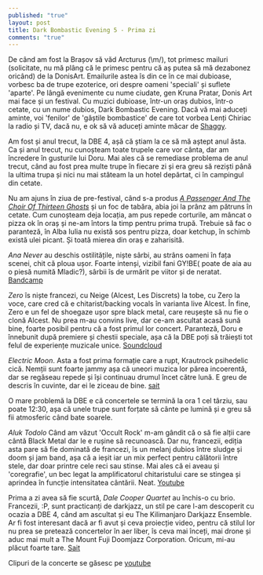 ```yaml
---
published: "true"
layout: post
title: Dark Bombastic Evening 5 - Prima zi
comments: "true"
---
```


De când am fost la Brașov să văd Arcturus (\m/), tot primesc mailuri (solicitate, nu mă plâng că le primesc pentru că aș putea să mă dezabonez oricând) de la DonisArt. Emailurile astea îs din ce în ce mai dubioase, vorbesc ba de trupe ezoterice, ori despre oameni 'speciali' și suflete 'aparte'. Pe lângă evenimente cu nume ciudate, gen Kruna Pratar, Donis Art mai face și un festival. Cu muzici dubioase, într-un oraș dubios, într-o cetate, cu un nume dubios, Dark Bombastic Evening. Dacă vă mai aduceți aminte, voi 'fenilor' de 'găștile bombastice' de care tot vorbea Lenți Chiriac la radio și TV, dacă nu, e ok să vă aduceți aminte măcar de [Shaggy](http://www.youtube.com/watch?v=rrI0kTGuVA4).


Am fost și anul trecut, la DBE 4, așă că știam la ce să mă aștept anul ăsta. Ca și anul trecut, nu cunoșteam toate trupele care vor cânta, dar am încredere în gusturile lui Doru. Mai ales că se remediase problema de anul trecut, când au fost prea multe trupe în fiecare zi și era greu să reziști până la ultima trupa și nici nu mai stăteam la un hotel depărtat, ci în campingul din cetate. 

Nu am ajuns în ziua de pre-festival, când s-a produs [*A Passenger And The Choir Of Thirteen Ghosts*](http://www.youtube.com/watch?v=rVnVqRBW0Qg) și un foc de tabăra, abia joi la prânz am pătruns în cetate. Cum cunoșteam deja locația, am pus repede corturile, am mâncat o pizza ok în oraș și ne-am întors la timp pentru prima trupă. Trebuie să fac o paranteză, în Alba Iulia nu există sos pentru pizza, doar ketchup, în schimb există ulei picant. Și toată mierea din oraș e zaharisită.

<!-- more -->

*Ana Never* au deschis ostilitățile, niște sârbi, au strâns oameni în fața scenei, chit că ploua ușor. Foarte intenși, vizibil fani GY!BE( poate de aia au o piesă numită Mladic?), sârbii îs de urmărit pe viitor și de neratat. [Bandcamp](http://ananever.bandcamp.com/album/ana-never)

*Zero* îs niște francezi, cu Neige (Alcest, Les Discrets) la tobe, cu Zero la voce, care cred că e chitarist/backing vocals în varianta live Alcest. În fine, Zero e un fel de shoegaze ușor spre black metal, care reușește să nu fie o clonă Alcest. Nu prea m-au convins live, dar ce-am ascultat acasă sună bine, foarte posibil pentru că a fost primul lor concert. Paranteză, Doru e înnebunit după premiere și chestii speciale, așa că la DBE poți să trăiești tot felul de experiențe muzicale unice. [Soundcloud](https://soundcloud.com/killhimplease)

*Electric Moon*. Asta a fost prima formație care a rupt, Krautrock psihedelic cică. Nemții sunt foarte jammy așa că uneori muzica lor părea incoerentă, dar se regăseau repede și își continuau drumul încet către lună. E greu de descris în cuvinte, dar ei le ziceau de bine. [sait](http://www.electricmoon.de/)

O mare problemă la DBE e că concertele se termină la ora 1 cel târziu, sau poate 12:30, așa că unele trupe sunt forțate să cânte pe lumină și e greu să fii atmosferic când bate soarele. 

*Aluk Todolo* Când am văzut 'Occult Rock' m-am gândit că o să fie alții care cântă Black Metal dar le e rușine să recunoască. Dar nu, francezii, ediția asta pare să fie dominată de francezi, îs un melanj dubios între sludge și doom și jam band, așa că a ieșit iar un mix perfect pentru călătorii între stele, dar doar printre cele reci sau stinse. Mai ales că ei aveau și 'coregrafie', un bec legat la amplificatorul chitaristului care se stingea și aprindea în funcție intensitatea cântării. Neat. [Youtube](http://www.youtube.com/watch?v=-IgfTPpiOf4#t=89)

Prima a zi avea să fie scurtă, *Dale Cooper Quartet* au închis-o cu brio. Francezii, :P, sunt practicanți de darkjazz, un stil pe care l-am descoperit cu ocazia a DBE 4, când am ascultat și eu The Kilimanjaro Darkjazz Ensemble. Ar fi fost interesant dacă ar fi avut și ceva proiecție video, pentru că stilul lor nu prea se pretează concertelor în aer liber, îs ceva mai înceți, mai drone și aduc mai mult a The Mount Fuji Doomjazz Corporation. Oricum, mi-au plăcut foarte tare. [Sait](http://denovali.com/dalecooper/)

Clipuri de la concerte se găsesc pe [youtube](http://www.youtube.com/user/kogaiononmagazine?feature=watch)
